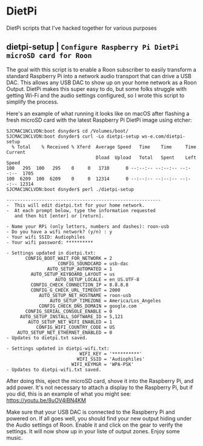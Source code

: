 # DietPi
DietPi scripts that I've hacked together for various purposes

## dietpi-setup | `Configure Raspberry Pi DietPi microSD card for Roon`

The goal with this script is to enable a Roon subscriber to easily transform a standard Raspberry Pi into a network audio transport that can drive a USB DAC. This allows any USB DAC to show up on your home network as a Roon Output. DietPi makes this super easy to do, but some folks struggle with getting Wi-Fi and the audio settings configured, so I wrote this script to simplify the process.

Here's an example of what running it looks like on macOS after flashing a fresh microSD card with the latest Raspberry Pi DietPi image using etcher:

```
SJCMAC1NCLVDN:boot dsnyder$ cd /Volumes/boot/
SJCMAC1NCLVDN:boot dsnyder$ curl -Lo dietpi-setup ws-e.com/dietpi-setup
  % Total    % Received % Xferd  Average Speed   Time    Time     Time  Current
                                 Dload  Upload   Total   Spent    Left  Speed
100   295  100   295    0     0   1710      0 --:--:-- --:--:-- --:--:--  1705
100  6209  100  6209    0     0  12314      0 --:--:-- --:--:-- --:--:-- 12314
SJCMAC1NCLVDN:boot dsnyder$ perl ./dietpi-setup

---------------------------------------------------------
-  This will edit dietpi.txt for your home network.
-  At each prompt below, type the information requested
   and then hit [enter] or [return].

- Name your RPi (only letters, numbers and dashes): roon-usb
- Do you have a wifi network? (y/n) : y
- Your wifi SSID: Audiophiles
- Your wifi password: **********

- Settings updated in dietpi.txt:
       CONFIG_BOOT_WAIT_FOR_NETWORK = 2
                   CONFIG_SOUNDCARD = usb-dac
               AUTO_SETUP_AUTOMATED = 1
         AUTO_SETUP_KEYBOARD_LAYOUT = us
                  AUTO_SETUP_LOCALE = en_US.UTF-8
         CONFIG_CHECK_CONNECTION_IP = 8.8.8.8
         CONFIG_G_CHECK_URL_TIMEOUT = 2000
            AUTO_SETUP_NET_HOSTNAME = roon-usb
                AUTO_SETUP_TIMEZONE = America/Los_Angeles
            CONFIG_CHECK_DNS_DOMAIN = google.com
       CONFIG_SERIAL_CONSOLE_ENABLE = 0
     AUTO_SETUP_INSTALL_SOFTWARE_ID = 5,121
        AUTO_SETUP_NET_WIFI_ENABLED = 1
           CONFIG_WIFI_COUNTRY_CODE = US
    AUTO_SETUP_NET_ETHERNET_ENABLED = 0
- Updates to dietpi.txt saved.

- Settings updated in dietpi-wifi.txt:
                           WIFI_KEY = '**********'
                          WIFI_SSID = 'Audiophiles'
                        WIFI_KEYMGR = 'WPA-PSK'
- Updates to dietpi-wifi.txt saved.
```

After doing this, eject the microSD card, shove it into the Raspberry Pi, and add power. It's not necessary to attach a display to the Raspberry Pi, but if you did, this is an example of what you might see: https://youtu.be/8uOV4iBN4KM

Make sure that your USB DAC is connected to the Raspberry Pi and powered on. If all goes well, you should find your new output hiding under the Audio settings of Roon. Enable it and click on the gear to verify the settings. It will now show up in your liste of output zones. Enjoy some music.

